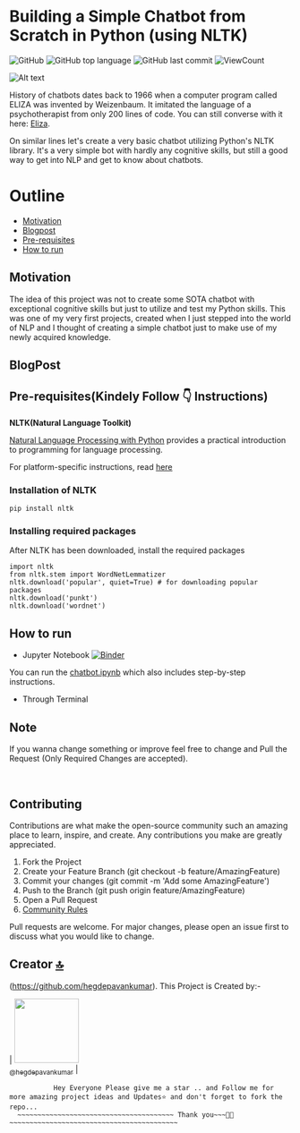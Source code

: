 # Building a Simple Chatbot from Scratch in Python (using NLTK)

![GitHub](https://img.shields.io/github/license/hegdepavankumar/chatbot-using-python-NLTK?style=flat)
![GitHub top language](https://img.shields.io/github/languages/top/hegdepavankumar/chatbot-using-python-NLTK?style=flat)
![GitHub last commit](https://img.shields.io/github/last-commit/hegdepavankumar/chatbot-using-python-NLTK?style=flat)
![ViewCount](https://views.whatilearened.today/views/github/hegdepavankumar/chatbot-using-python-NLTK.svg?cache=remove)



![Alt text](https://cdn-images-1.medium.com/max/800/1*pPcVfZ7i-gLMabUol3zezA.gif)

History of chatbots dates back to 1966 when a computer program called ELIZA was invented by Weizenbaum. It imitated the language of a psychotherapist from only 200 lines of code. You can still converse with it here: [Eliza](http://psych.fullerton.edu/mbirnbaum/psych101/Eliza.htm?utm_source=ubisend.com&utm_medium=blog-link&utm_campaign=ubisend). 

On similar lines let's create a very basic chatbot utilizing Python's NLTK library. It's a very simple bot with hardly any cognitive skills, but still a good way to get into NLP and get to know about chatbots.


# Outline
* [Motivation](#motivation)
* [Blogpost](#blogpost)
* [Pre-requisites](#pre-requisites)
* [How to run](#how-to-run)

## Motivation
The idea of this project was not to create some SOTA chatbot with exceptional cognitive skills but just to utilize and test my Python skills. This was one of my very first projects, created  when I just stepped into the world of NLP and I thought of creating a simple chatbot just to make use of my newly acquired knowledge.

## BlogPost


## Pre-requisites(Kindely Follow 👇 Instructions)
**NLTK(Natural Language Toolkit)**

[Natural Language Processing with Python](http://www.nltk.org/book/) provides a practical introduction to programming for language processing.

For platform-specific instructions, read [here](https://www.nltk.org/install.html)

### Installation of NLTK
```
pip install nltk
```
### Installing required packages
After NLTK has been downloaded, install the required packages
```
import nltk
from nltk.stem import WordNetLemmatizer
nltk.download('popular', quiet=True) # for downloading popular packages
nltk.download('punkt') 
nltk.download('wordnet') 
```

## How to run
* Jupyter Notebook [![Binder](https://mybinder.org/badge_logo.svg)](https://mybinder.org/v2/gh/parulnith/Building-a-Simple-Chatbot-in-Python-using-NLTK/master)

You can run the [chatbot.ipynb](https://github.com/parulnith/Building-a-Simple-Chatbot-in-Python-using-NLTK/blob/master/Chatbot.ipynb) which also includes step-by-step instructions.
* Through Terminal

## Note 
If you wanna change something or improve feel free to change and Pull the Request (Only Required Changes are accepted).

<br>

## Contributing
Contributions are what make the open-source community such an amazing place to learn, inspire, and create. Any contributions you make are greatly appreciated.

1. Fork the Project
2. Create your Feature Branch (git checkout -b feature/AmazingFeature)
3. Commit your changes (git commit -m 'Add some AmazingFeature')
4. Push to the Branch (git push origin feature/AmazingFeature)
5. Open a Pull Request
6. [Community Rules](https://github.com/hegdepavankumar/chatbot-using-python-NLTK/blob/master/Community_Rules.md)

Pull requests are welcome. For major changes, please open an issue first to discuss what you would like to change.
<br>

## Creator [🔝](#Building-a-Simple-Chatbot-in-Python-using-NLTK)

(https://github.com/hegdepavankumar). This Project is Created by:-

| [<img src="https://github.com/hegdepavankumar.png?size=115" width="115"><br><sub>@hegdepavankumar</sub>](https://github.com/hegdepavankumar) |

```
           Hey Everyone Please give me a star .. and Follow me for more amazing project ideas and Updates⭐ and don't forget to fork the repo...
  ~~~~~~~~~~~~~~~~~~~~~~~~~~~~~~~~~~~~~~~ Thank you~~~🙏😍~~~~~~~~~~~~~~~~~~~~~~~~~~~~~~~~~~~~~~~~~~
